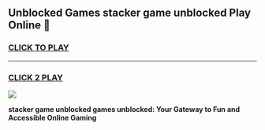 
## Unblocked Games stacker game unblocked Play Online 👋
<h3>
<a href="https://news.freeplayer.one?title=stacker_game_unblocked&ref=17F">CLICK TO PLAY</a></h3>
<hr>

<h3>
<a href="https://news.freeplayer.one?title=stacker_game_unblocked&ref=17F">CLICK 2 PLAY</a>
  
</h3>

<a href="https://news.freeplayer.one?title=stacker_game_unblocked&ref=17F/"><img src="https://clearcache.store/games.png"></a>


**stacker game unblocked games unblocked: Your Gateway to Fun and Accessible Online Gaming**
